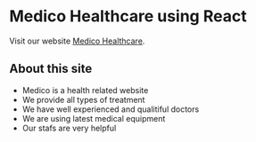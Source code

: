# Medico Healthcare using React

Visit our website [Medico Healthcare](https://medico-healthcare.web.app/).

## About this site
* Medico is a health related website
* We provide all types of treatment
* We have well experienced and qualitiful doctors
* We are using latest medical equipment
* Our stafs are very helpful
